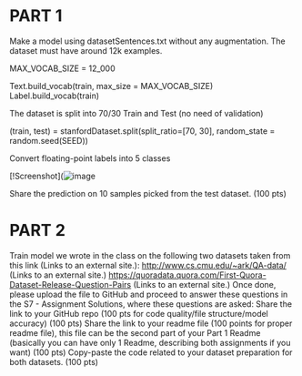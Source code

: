 # PART 1
Make a model using datasetSentences.txt without any augmentation.
The dataset must have around 12k examples.

MAX_VOCAB_SIZE = 12_000

Text.build_vocab(train, max_size = MAX_VOCAB_SIZE)
Label.build_vocab(train)

The dataset is split into 70/30 Train and Test (no need of validation)

(train, test) = stanfordDataset.split(split_ratio=[70, 30], random_state = random.seed(SEED))

Convert floating-point labels into 5 classes 

[!Screenshot](![image](https://user-images.githubusercontent.com/55681983/123360555-243bc780-d58b-11eb-8180-cec60fe9c23d.png)

Share the prediction on 10 samples picked from the test dataset. (100 pts)


# PART 2

Train model we wrote in the class on the following two datasets taken from this link (Links to an external site.): 
http://www.cs.cmu.edu/~ark/QA-data/ (Links to an external site.)
https://quoradata.quora.com/First-Quora-Dataset-Release-Question-Pairs (Links to an external site.)
Once done, please upload the file to GitHub and proceed to answer these questions in the S7 - Assignment Solutions, where these questions are asked:
Share the link to your GitHub repo (100 pts for code quality/file structure/model accuracy) (100 pts)
Share the link to your readme file (100 points for proper readme file), this file can be the second part of your Part 1 Readme (basically you can have only 1 Readme, describing both assignments if you want) (100 pts)
Copy-paste the code related to your dataset preparation for both datasets.  (100 pts)
